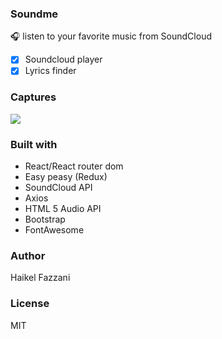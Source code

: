 ### Soundme  
🎧 listen to your favorite music from SoundCloud

- [x] Soundcloud player
- [x] Lyrics finder

### Captures
![](https://i.ibb.co/xsSrcCz/soundme.png)

### Built with
- React/React router dom
- Easy peasy (Redux)
- SoundCloud API
- Axios
- HTML 5 Audio API
- Bootstrap
- FontAwesome

### Author  
Haikel Fazzani

### License
MIT
